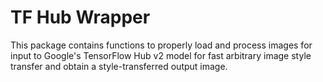 # TF Hub Wrapper

This package contains functions to properly load and process images for input to Google's TensorFlow
Hub v2 model for fast arbitrary image style transfer and obtain a style-transferred output image.
